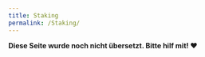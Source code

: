 ```yaml
---
title: Staking
permalink: /Staking/
---
```


**Diese Seite wurde noch nicht übersetzt. Bitte hilf mit! ❤**

